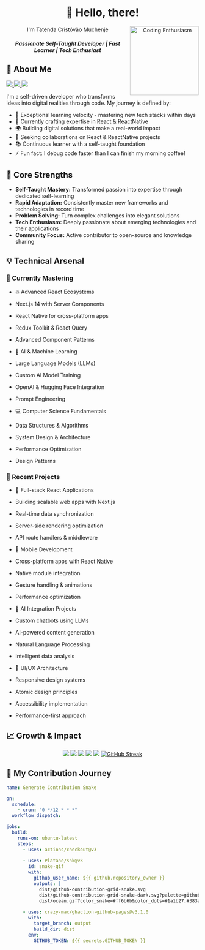 <div align="center">  
  
# 👋 Hello, there! 
I'm Tatenda Cristóvão Muchenje
<img align="right" height="180em" alt="Coding Enthusiasm" src="https://media.giphy.com/media/l44Qqz6gO6JiVV3pu/giphy.gif">

#### _Passionate Self-Taught Developer | Fast Learner | Tech Enthusiast_

</div>

## 🚀 About Me
<div>
<p>
    <a href="https://www.twitter.com/FitascoFrost" target="_blank" rel="noreferrer">
        <img src="https://img.shields.io/twitter/follow/FitascoFrost?logo=twitter&style=for-the-badge&color=0891b2&labelColor=1c1917"/>
    </a>
    <a href="https://www.github.com/ProlificCoder17" target="_blank" rel="noreferrer">
        <img src="https://img.shields.io/github/followers/ProlificCoder17?logo=github&style=for-the-badge&color=0891b2&labelColor=1c1917" />
    </a>
    <a href="https://github.com/ProlificCoder17">
        <img src="https://komarev.com/ghpvc/?username=ProlificCoder17&style=for-the-badge&color=0891b2">
    </a>
</p>

I'm a self-driven developer who transforms ideas into digital realities through code. My journey is defined by:

- 🚀 Exceptional learning velocity - mastering new tech stacks within days
- 🎯 Currently crafting expertise in React & ReactNative
- 🌍 Building digital solutions that make a real-world impact
- 🤝 Seeking collaborations on React & ReactNative projects
- 📚 Continuous learner with a self-taught foundation
- ⚡ Fun fact: I debug code faster than I can finish my morning coffee!

## 🌟 Core Strengths

- **Self-Taught Mastery:** Transformed passion into expertise through dedicated self-learning
- **Rapid Adaptation:** Consistently master new frameworks and technologies in record time
- **Problem Solving:** Turn complex challenges into elegant solutions
- **Tech Enthusiasm:** Deeply passionate about emerging technologies and their applications
- **Community Focus:** Active contributor to open-source and knowledge sharing

## 💡 Technical Arsenal

### 🎯 Currently Mastering
- 🔥 Advanced React Ecosystems
 - Next.js 14 with Server Components
 - React Native for cross-platform apps
 - Redux Toolkit & React Query
 - Advanced Component Patterns

- 🤖 AI & Machine Learning
 - Large Language Models (LLMs)
 - Custom AI Model Training
 - OpenAI & Hugging Face Integration
 - Prompt Engineering

- 💻 Computer Science Fundamentals
 - Data Structures & Algorithms
 - System Design & Architecture
 - Performance Optimization
 - Design Patterns

### 🚀 Recent Projects
- 🌟 Full-stack React Applications
 - Building scalable web apps with Next.js
 - Real-time data synchronization
 - Server-side rendering optimization
 - API route handlers & middleware

- 📱 Mobile Development
 - Cross-platform apps with React Native
 - Native module integration
 - Gesture handling & animations
 - Performance optimization

- 🤖 AI Integration Projects
 - Custom chatbots using LLMs
 - AI-powered content generation
 - Natural Language Processing
 - Intelligent data analysis

- 🎨 UI/UX Architecture
 - Responsive design systems
 - Atomic design principles
 - Accessibility implementation
 - Performance-first approach

## 📈 Growth & Impact

<div align="center">

![](http://github-profile-summary-cards.vercel.app/api/cards/profile-details?username=ProlificCoder17&theme=dracula)
![](http://github-profile-summary-cards.vercel.app/api/cards/repos-per-language?username=ProlificCoder17&theme=dracula)
![](http://github-profile-summary-cards.vercel.app/api/cards/most-commit-language?username=ProlificCoder17&theme=dracula)
![](http://github-profile-summary-cards.vercel.app/api/cards/stats?username=ProlificCoder17&theme=dracula)
![](http://github-profile-summary-cards.vercel.app/api/cards/productive-time?username=ProlificCoder17&theme=dracula&utcOffset=8)
[![GitHub Streak](https://github-readme-streak-stats.herokuapp.com?user=ProlificCoder17&theme=dracula)](https://git.io/streak-stats)

</div>

## 🐍 My Contribution Journey

```yaml
name: Generate Contribution Snake

on:
  schedule:
    - cron: "0 */12 * * *"
  workflow_dispatch:

jobs:
  build:
    runs-on: ubuntu-latest
    steps:
      - uses: actions/checkout@v3
      
      - uses: Platane/snk@v3
        id: snake-gif
        with:
          github_user_name: ${{ github.repository_owner }}
          outputs: |
            dist/github-contribution-grid-snake.svg
            dist/github-contribution-grid-snake-dark.svg?palette=github-dark
            dist/ocean.gif?color_snake=#ff6b6b&color_dots=#1a1b27,#383a59,#454974,#4b518c,#5458a0
        
      - uses: crazy-max/ghaction-github-pages@v3.1.0
        with:
          target_branch: output
          build_dir: dist
        env:
          GITHUB_TOKEN: ${{ secrets.GITHUB_TOKEN }}
